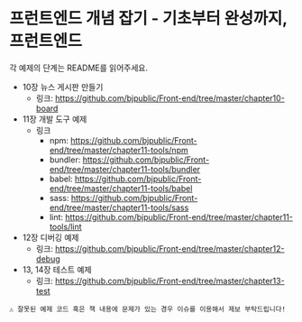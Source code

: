 # 프런트엔드 개념 잡기 - 기초부터 완성까지, 프런트엔드

각 예제의 단계는 README를 읽어주세요.

- 10장 뉴스 게시판 만들기
  - 링크: https://github.com/bjpublic/Front-end/tree/master/chapter10-board
- 11장 개발 도구 예제
  - 링크
    - npm: https://github.com/bjpublic/Front-end/tree/master/chapter11-tools/npm
    - bundler: https://github.com/bjpublic/Front-end/tree/master/chapter11-tools/bundler
    - babel: https://github.com/bjpublic/Front-end/tree/master/chapter11-tools/babel
    - sass: https://github.com/bjpublic/Front-end/tree/master/chapter11-tools/sass
    - lint: https://github.com/bjpublic/Front-end/tree/master/chapter11-tools/lint
- 12장 디버깅 예제
  - 링크: https://github.com/bjpublic/Front-end/tree/master/chapter12-debug
- 13, 14장 테스트 예제
  - 링크: https://github.com/bjpublic/Front-end/tree/master/chapter13-test

```
⚠️ 잘못된 예제 코드 혹은 책 내용에 문제가 있는 경우 이슈를 이용해서 제보 부탁드립니다!
```
